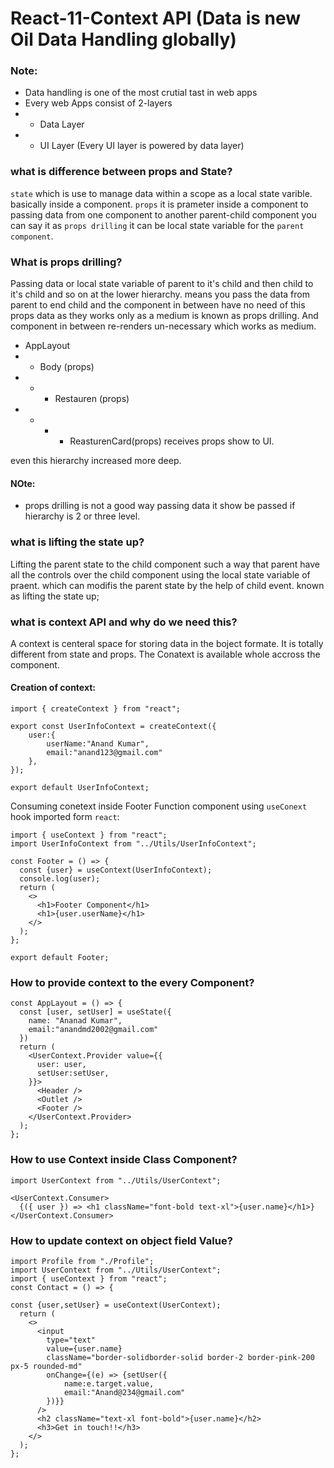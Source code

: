 # React-11-Context API (Data is new Oil Data Handling globally)

### Note:
- Data handling is one of the most crutial tast in web apps
- Every web Apps consist of 2-layers 
- - Data Layer
- - UI Layer (Every UI layer is powered by data layer)

### what is difference between props and State?
`state` which is use to manage data within a scope as a local state varible. basically inside a component.
`props` it is prameter inside a component to passing data from one component to another parent-child component you can say it as `props drilling` it can be local state variable for the `parent component`.

### What is props drilling? 
Passing data or local state variable of parent to it's child and then child to it's child and so on at the lower hierarchy.
means you pass the data from parent to end child and the component in between have no need of this props data as they works only as a medium is known as props drilling. And component in between re-renders un-necessary which works as medium. 

- AppLayout 
- -  Body (props)
- - + Restauren (props)
- - + + ReasturenCard(props) receives props show to UI.

even this hierarchy increased more deep. 

#### NOte:  
- props drilling is not a good way passing data it show be passed if hierarchy is 2 or three level.

### what is lifting the state up? 
Lifting the parent state to the child component such a way that parent have all the controls over the child component using the local state variable of praent. which can modifis the parent state by the help of child event. known as lifting the state up; 

### what is context API and why do we need this? 
A context is centeral space for storing data in the boject formate. It is totally different from state and props. The Conatext is available whole accross the component. 

#### Creation of context: 

```
import { createContext } from "react";

export const UserInfoContext = createContext({
    user:{
        userName:"Anand Kumar",
        email:"anand123@gmail.com"
    },
});

export default UserInfoContext;
```
Consuming conetext inside Footer Function component using `useConext` hook imported form `react`:

```
import { useContext } from "react";
import UserInfoContext from "../Utils/UserInfoContext";

const Footer = () => {
  const {user} = useContext(UserInfoContext);
  console.log(user);
  return (
    <>
      <h1>Footer Component</h1>
      <h1>{user.userName}</h1>
    </>
  );
};

export default Footer;
``` 

### How to provide context to the every Component? 
```
const AppLayout = () => {
  const [user, setUser] = useState({
    name: "Ananad Kumar",
    email:"anandmd2002@gmail.com"
  }) 
  return (
    <UserContext.Provider value={{
      user: user,
      setUser:setUser,
    }}>
      <Header />
      <Outlet />
      <Footer />
    </UserContext.Provider>
  );
};

```

### How to use Context inside Class Component? 
```
import UserContext from "../Utils/UserContext";

<UserContext.Consumer>
  {({ user }) => <h1 className="font-bold text-xl">{user.name}</h1>}
</UserContext.Consumer>
```

### How to update context on object field Value?
```
import Profile from "./Profile";
import UserContext from "../Utils/UserContext";
import { useContext } from "react";
const Contact = () => {

const {user,setUser} = useContext(UserContext);
  return (
    <>
      <input
        type="text"
        value={user.name}
        className="border-solidborder-solid border-2 border-pink-200 px-5 rounded-md"
        onChange={(e) => {setUser({
            name:e.target.value,
            email:"Anand@234@gmail.com"
        })}}
      />
      <h2 className="text-xl font-bold">{user.name}</h2>
      <h3>Get in touch!!</h3>
    </>
  );
};

```
